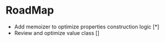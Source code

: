 # RoadMap

- Add memoizer to optimize properties construction logic [*]
- Review and optimize value class []
